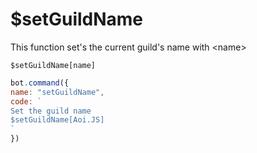 # $setGuildName

This function set's the current guild's name with &lt;name&gt;

```text
$setGuildName[name]
```

```javascript
bot.command({
name: "setGuildName",
code: `
Set the guild name
$setGuildName[Aoi.JS]
`
})
```

